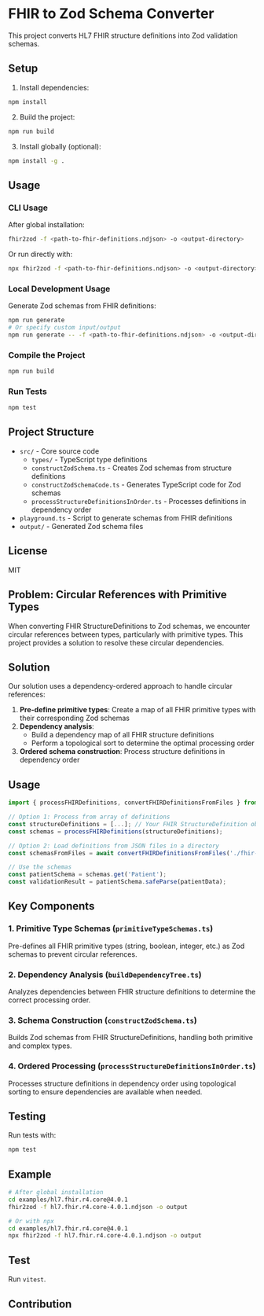 # FHIR to Zod Schema Converter

This project converts HL7 FHIR structure definitions into Zod validation schemas.

## Setup

1. Install dependencies:
```bash
npm install
```

2. Build the project:
```bash
npm run build
```

3. Install globally (optional):
```bash
npm install -g .
```

## Usage

### CLI Usage

After global installation:

```bash
fhir2zod -f <path-to-fhir-definitions.ndjson> -o <output-directory>
```

Or run directly with:

```bash
npx fhir2zod -f <path-to-fhir-definitions.ndjson> -o <output-directory>
```

### Local Development Usage

Generate Zod schemas from FHIR definitions:

```bash
npm run generate
# Or specify custom input/output
npm run generate -- -f <path-to-fhir-definitions.ndjson> -o <output-directory>
```

### Compile the Project

```bash
npm run build
```

### Run Tests

```bash
npm test
```

## Project Structure

- `src/` - Core source code
  - `types/` - TypeScript type definitions
  - `constructZodSchema.ts` - Creates Zod schemas from structure definitions
  - `constructZodSchemaCode.ts` - Generates TypeScript code for Zod schemas
  - `processStructureDefinitionsInOrder.ts` - Processes definitions in dependency order
- `playground.ts` - Script to generate schemas from FHIR definitions
- `output/` - Generated Zod schema files

## License

MIT

## Problem: Circular References with Primitive Types

When converting FHIR StructureDefinitions to Zod schemas, we encounter circular references between types, particularly with primitive types. This project provides a solution to resolve these circular dependencies.

## Solution

Our solution uses a dependency-ordered approach to handle circular references:

1. **Pre-define primitive types**: Create a map of all FHIR primitive types with their corresponding Zod schemas
2. **Dependency analysis**:
   - Build a dependency map of all FHIR structure definitions
   - Perform a topological sort to determine the optimal processing order
3. **Ordered schema construction**: Process structure definitions in dependency order

## Usage

```typescript
import { processFHIRDefinitions, convertFHIRDefinitionsFromFiles } from './src';

// Option 1: Process from array of definitions
const structureDefinitions = [...]; // Your FHIR StructureDefinition objects
const schemas = processFHIRDefinitions(structureDefinitions);

// Option 2: Load definitions from JSON files in a directory
const schemasFromFiles = await convertFHIRDefinitionsFromFiles('./fhir-definitions');

// Use the schemas
const patientSchema = schemas.get('Patient');
const validationResult = patientSchema.safeParse(patientData);
```

## Key Components

### 1. Primitive Type Schemas (`primitiveTypeSchemas.ts`)

Pre-defines all FHIR primitive types (string, boolean, integer, etc.) as Zod schemas to prevent circular references.

### 2. Dependency Analysis (`buildDependencyTree.ts`)

Analyzes dependencies between FHIR structure definitions to determine the correct processing order.

### 3. Schema Construction (`constructZodSchema.ts`)

Builds Zod schemas from FHIR StructureDefinitions, handling both primitive and complex types.

### 4. Ordered Processing (`processStructureDefinitionsInOrder.ts`)

Processes structure definitions in dependency order using topological sorting to ensure dependencies are available when needed.

## Testing

Run tests with:

```bash
npm test
```

## Example
```bash
# After global installation
cd examples/hl7.fhir.r4.core@4.0.1
fhir2zod -f hl7.fhir.r4.core-4.0.1.ndjson -o output

# Or with npx
cd examples/hl7.fhir.r4.core@4.0.1
npx fhir2zod -f hl7.fhir.r4.core-4.0.1.ndjson -o output
```

## Test
Run `vitest`.

## Contribution